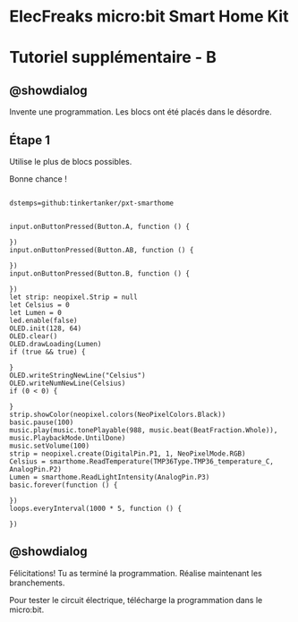 # ElecFreaks micro:bit Smart Home Kit

# Tutoriel supplémentaire - B

## @showdialog

Invente une programmation. Les blocs ont été placés dans le désordre.

## Étape 1

Utilise le plus de blocs possibles.

Bonne chance !

```package

dstemps=github:tinkertanker/pxt-smarthome

```

```blocks

input.onButtonPressed(Button.A, function () {
	
})
input.onButtonPressed(Button.AB, function () {
	
})
input.onButtonPressed(Button.B, function () {
	
})
let strip: neopixel.Strip = null
let Celsius = 0
let Lumen = 0
led.enable(false)
OLED.init(128, 64)
OLED.clear()
OLED.drawLoading(Lumen)
if (true && true) {
	
}
OLED.writeStringNewLine("Celsius")
OLED.writeNumNewLine(Celsius)
if (0 < 0) {
	
}
strip.showColor(neopixel.colors(NeoPixelColors.Black))
basic.pause(100)
music.play(music.tonePlayable(988, music.beat(BeatFraction.Whole)), music.PlaybackMode.UntilDone)
music.setVolume(100)
strip = neopixel.create(DigitalPin.P1, 1, NeoPixelMode.RGB)
Celsius = smarthome.ReadTemperature(TMP36Type.TMP36_temperature_C, AnalogPin.P2)
Lumen = smarthome.ReadLightIntensity(AnalogPin.P3)
basic.forever(function () {
	
})
loops.everyInterval(1000 * 5, function () {
	
})

```

## @showdialog 

Félicitations! Tu as terminé la programmation. Réalise maintenant les branchements.

Pour tester le circuit électrique, télécharge la programmation dans le micro:bit.